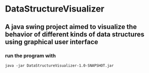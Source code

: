 # DataStructureVisualizer

## A java swing project aimed to visualize the behavior of different kinds of data structures using graphical user interface 

### run the program with 
`java -jar DataStructureVisualizer-1.0-SNAPSHOT.jar`